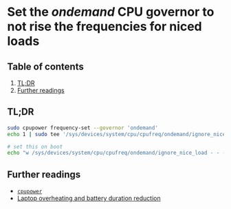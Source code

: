 # Set the _ondemand_ CPU governor to not rise the frequencies for niced loads

## Table of contents <!-- omit in toc -->

1. [TL;DR](#tldr)
1. [Further readings](#further-readings)

## TL;DR

```sh
sudo cpupower frequency-set --governor 'ondemand'
echo 1 | sudo tee '/sys/devices/system/cpu/cpufreq/ondemand/ignore_nice_load'

# set this on boot
echo "w /sys/devices/system/cpu/cpufreq/ondemand/ignore_nice_load - - - - 1" | sudo tee '/etc/tmpfiles.d/ondemand-ignore-nice.conf'
```

## Further readings

- [`cpupower`][cpupower]
- [Laptop overheating and battery duration reduction]

<!--
  References
  -->

<!-- Knowledge base -->
[cpupower]: cpupower.md

<!-- Others -->
[laptop overheating and battery duration reduction]: https://wiki.archlinux.org/?title=BOINC#Laptop_overheating_and_battery_duration_reduction
